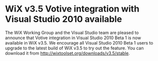 # WiX v3.5 Votive integration with Visual Studio 2010 available

The WiX Working Group and the Visual Studio team are pleased to announce that Votive integration in Visual Studio 2010 Beta 1 is now available in WiX v3.5. We encourage all Visual Studio 2010 Beta 1 users to upgrade to the latest build of WiX v3.5 to try out the feature. You can download it from <a href="/downloads/v3.5/stable">http://wixtoolset.org/downloads/v3.5/stable</a>.
